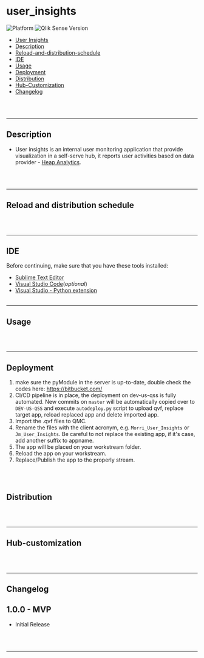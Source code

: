 # user_insights

![Platform](https://img.shields.io/badge/platform-Qlik%20Sense%20Hub-lightgrey.svg)
![Qlik Sense Version](https://img.shields.io/badge/Qlik%20Sense%20Version-November%202018-brightgreen.svg)

- [User Insights](#user-insights)
- [Description](#description)
- [Reload-and-distribution-schedule](#reload-and-distribution-schedule)
- [IDE](#IDE)
- [Usage](#usage)
- [Deployment](#deployment)
- [Distribution](#distribution)
- [Hub-Customization](#Hub-customization)
- [Changelog](#changelog)

<br><br>
***

## Description
- User insights is an internal user monitoring application that provide visualization in a self-serve hub, it reports user activities based on data provider - [Heap Analytics](https://heapanalytics.com/app/report).

<br><br>
***

## Reload and distribution schedule

<br><br>
***

## IDE
Before continuing, make sure that you have these tools installed:
- [Sublime Text Editor](https://www.sublimetext.com/)
- [Visual Studio Code](https://code.visualstudio.com/)(*optional*)
- [Visual Studio - Python extension](https://code.visualstudio.com/)
<br><br>
***

## Usage

<br><br>
***

## Deployment
1. make sure the pyModule in the server is up-to-date, double check the codes here: https://bitbucket.com/
2. CI/CD pipeline is in place, the deployment on dev-us-qss is fully automated.  New commits on `master` will be automatically copied over to `DEV-US-QSS` and execute `autodeploy.py` script to upload qvf, replace target app, reload replaced app and delete imported app.
3. Import the .qvf files to QMC.
4. Rename the files with the client acronym, e.g. `Morri_User_Insights` or `Jm_User_Insights`. Be careful to not replace the existing app, if it's case, add another suffix to appname.
5. The app will be placed on your workstream folder.
6. Reload the app on your workstream.
7. Replace/Publish the app to the properly stream.

<br><br>

## Distribution

<br><br>
***

## Hub-customization

<br><br>
***

## Changelog

## **1.0.0 - MVP**
- Initial Release

<br><br>
***
